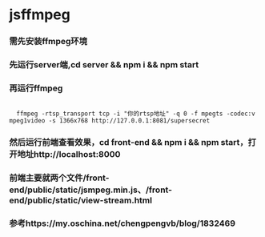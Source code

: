 # jsffmpeg

### 需先安装ffmpeg环境

### 先运行server端,cd server && npm i && npm start

### 再运行ffmpeg

<code>
  ffmpeg -rtsp_transport tcp -i "你的rtsp地址" -q 0 -f mpegts -codec:v mpeg1video -s 1366x768 http://127.0.0.1:8081/supersecret
</code>

### 然后运行前端查看效果，cd front-end && npm i && npm start，打开地址http://localhost:8000

### 前端主要就两个文件/front-end/public/static/jsmpeg.min.js、/front-end/public/static/view-stream.html

### 参考https://my.oschina.net/chengpengvb/blog/1832469